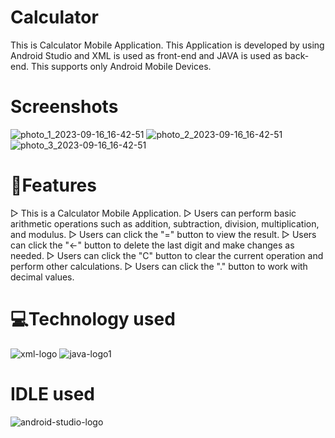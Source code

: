 # Calculator
This is Calculator Mobile Application. This Application is developed by using Android Studio and XML is used as front-end and JAVA is used as back-end.
This supports only Android Mobile Devices.

# Screenshots
![photo_1_2023-09-16_16-42-51](https://github.com/Naveen-Chandrasekaran/Calculator/assets/114243437/b788f744-6f4e-4f79-ac7d-59e627bc7d61)
![photo_2_2023-09-16_16-42-51](https://github.com/Naveen-Chandrasekaran/Calculator/assets/114243437/4add633c-d53c-467f-98b4-3395cda2ea05)
![photo_3_2023-09-16_16-42-51](https://github.com/Naveen-Chandrasekaran/Calculator/assets/114243437/52bf5083-a45b-4b04-97d9-d8d9c621f2bf)

# 📝Features
▷ This is a Calculator Mobile Application.
▷ Users can perform basic arithmetic operations such as addition, subtraction, division, multiplication, and modulus.
▷ Users can click the "=" button to view the result.
▷ Users can click the "<-" button to delete the last digit and make changes as needed.
▷ Users can click the "C" button to clear the current operation and perform other calculations.
▷ Users can click the "." button to work with decimal values.

# 💻Technology used
![xml-logo](https://github.com/Naveen-Chandrasekaran/QuizApp/assets/114243437/31721215-f7e4-410d-ae41-84b07f8bc975)
![java-logo1](https://github.com/Naveen-Chandrasekaran/QuizApp/assets/114243437/68417ba3-6fd9-4106-ada9-b99f9cac8607)

# IDLE used
![android-studio-logo](https://github.com/Naveen-Chandrasekaran/QuizApp/assets/114243437/b3877bfd-91af-4b2e-95d7-5b0256a234f6)


